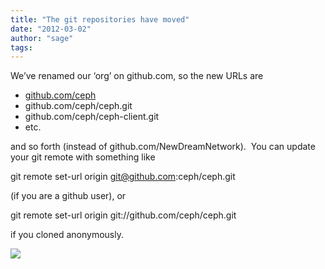 ```yaml
---
title: "The git repositories have moved"
date: "2012-03-02"
author: "sage"
tags: 
---
```


We’ve renamed our ‘org’ on github.com, so the new URLs are

- [github.com/ceph](http://github.com/ceph)
- github.com/ceph/ceph.git
- github.com/ceph/ceph-client.git
- etc.

and so forth (instead of github.com/NewDreamNetwork).  You can update your git remote with something like

 git remote set-url origin git@github.com:ceph/ceph.git

(if you are a github user), or

 git remote set-url origin git://github.com/ceph/ceph.git

if you cloned anonymously.

![](http://track.hubspot.com/__ptq.gif?a=268973&k=14&bu=http://ceph.com&r=http://ceph.com/updates/the-git-repositories-have-moved/&bvt=rss&p=wordpress)
